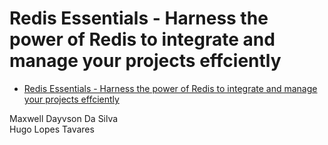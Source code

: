 # Redis Essentials - Harness the power of Redis to integrate and manage your projects effciently

- [Redis Essentials - Harness the power of Redis to integrate and manage your projects effciently](#redis-essentials---harness-the-power-of-redis-to-integrate-and-manage-your-projects-effciently)

Maxwell Dayvson Da Silva  
Hugo Lopes Tavares
